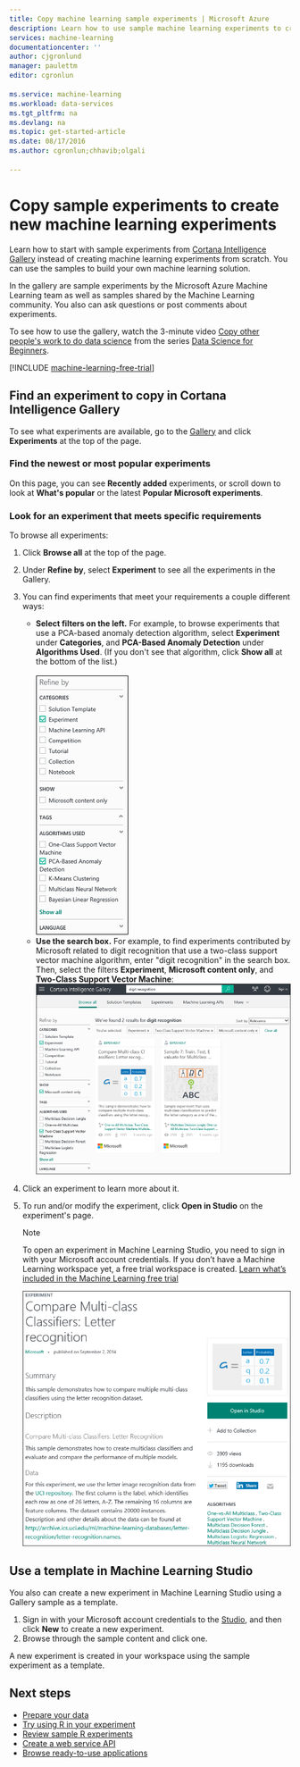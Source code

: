 ```yaml
---
title: Copy machine learning sample experiments | Microsoft Azure
description: Learn how to use sample machine learning experiments to create new experiments with Cortana Intelligence Gallery and Microsoft Azure Machine Learning.
services: machine-learning
documentationcenter: ''
author: cjgronlund
manager: paulettm
editor: cgronlun

ms.service: machine-learning
ms.workload: data-services
ms.tgt_pltfrm: na
ms.devlang: na
ms.topic: get-started-article
ms.date: 08/17/2016
ms.author: cgronlun;chhavib;olgali

---
```

# Copy sample experiments to create new machine learning experiments
Learn how to start with sample experiments from [Cortana Intelligence Gallery](http://gallery.cortanaintelligence.com/) instead of creating machine learning experiments from scratch. You can use the samples to build your own machine learning solution.

In the gallery are sample experiments by the Microsoft Azure Machine Learning team as well as samples shared by the Machine Learning community. You also can ask questions or post comments about experiments.

To see how to use the gallery, watch the 3-minute video [Copy other people's work to do data science](machine-learning-data-science-for-beginners-copy-other-peoples-work-to-do-data-science.md) from the series [Data Science for Beginners](machine-learning-data-science-for-beginners-the-5-questions-data-science-answers.md).

[!INCLUDE [machine-learning-free-trial](../../includes/machine-learning-free-trial.md)]

## Find an experiment to copy in Cortana Intelligence Gallery
To see what experiments are available, go to the [Gallery](http://gallery.cortanaintelligence.com/) and click **Experiments** at the top of the page.

### Find the newest or most popular experiments
On this page, you can see **Recently added** experiments, or scroll down to look at **What's popular** or the latest **Popular Microsoft experiments**.

### Look for an experiment that meets specific requirements
To browse all experiments:

1. Click **Browse all** at the top of the page.
2. Under **Refine by**, select **Experiment** to see all the experiments in the Gallery.
3. You can find experiments that meet your requirements a couple different ways:
   * **Select filters on the left.** For example, to browse experiments that use a PCA-based anomaly detection algorithm, select **Experiment** under **Categories**, and **PCA-Based Anomaly Detection** under **Algorithms Used**. (If you don't see that algorithm, click **Show all** at the bottom of the list.)<br></br>
     ![](./media/machine-learning-sample-experiments/refine-the-view.png)
   * **Use the search box.** For example, to find experiments contributed by Microsoft related to digit recognition that use a two-class support vector machine algorithm, enter "digit recognition" in the search box. Then, select the filters **Experiment**, **Microsoft content only**, and **Two-Class Support Vector Machine**:
     ![](./media/machine-learning-sample-experiments/search-for-experiments.png) 
4. Click an experiment to learn more about it.
5. To run and/or modify the experiment, click **Open in Studio** on the experiment's page.
   
   > [!NOTE]
   > To open an experiment in Machine Learning Studio, you need to sign in with your Microsoft account credentials. If you don’t have a Machine Learning workspace yet, a free trial workspace is created. [Learn what’s included in the Machine Learning free trial](https://azure.microsoft.com/pricing/details/machine-learning/)
   > 
   > 
   
    ![](./media/machine-learning-sample-experiments/example-experiment.png) 

## Use a template in Machine Learning Studio
You also can create a new experiment in Machine Learning Studio using a Gallery sample as a template.

1. Sign in with your Microsoft account credentials to the [Studio](https://studio.azureml.net), and then click **New** to create a new experiment.
2. Browse through the sample content and click one.

A new experiment is created in your workspace using the sample experiment as a template.

## Next steps
* [Prepare your data](machine-learning-data-science-import-data.md)
* [Try using R in your experiment](machine-learning-r-quickstart.md)
* [Review sample R experiments](machine-learning-r-csharp-web-service-examples.md)
* [Create a web service API](machine-learning-publish-a-machine-learning-web-service.md)
* [Browse ready-to-use applications](https://datamarket.azure.com/browse?query=machine+learning)

